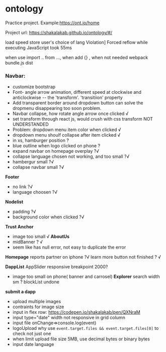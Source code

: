 # ontology
Practice project. Example:https://ont.io/home

Project url: https://shakalakab.github.io/ontology/#/

load speed
store user's choice of lang
Violation] Forced reflow while executing JavaScript took 55ms

when use import .. from ..., when add {} , when not needed
webpack bundle.js dist
### Navbar: 

+ customize bootstrap
+ Font- angle arrow animation, different speed at clockwise and anticlockwise -- the 'transform'. 'transitiion' property
+ Add transparent border around dropdown button can solve the dropmenu disappearing too soon problem.
+ Navbar collapse, how rotate angle arrow once clicked √
+ set transform through react js, would crush with css transform  NOT UNDERSTANDED
+ Problem: dropdown menu item color when clicked √
+ dropdown menu shoulf collapse after item clicked √
+ in xs, hamburger position ?
+ blue outline when logo clicked on phone ?
+ expand navbar on homepage overplay ?√
+ collapse language chosen not working, and too small ?√
+ hambergur small ?√
+ collapse navbar small ?√

**Footer**
+ no link ?√
+ language choosen ?√

**Nodelist**
+ padding  ?√
+ background color when clicked ?√

**Trust Anchor**
+ image too small √
**AboutUs**
+ midBanner ? √
+ seem like has null error, not easy to duplicate the error

**Homepage**
reports
partner on iphone ?√
learn more button not finished ? √

**DappList**
AppSlider responsive breakpoint 2000?
+ image too small on phone( banner and carrosel)
**Explorer**
search width sm ?
blockList undone

**submit a dapp**
+ upload multiple images
+ contraints for image size
+ input in flex row: https://codepen.io/shakalakab/pen/QXNraM
+ input type="date" width not responsive in grid column
+ input file onChange=>console.log(event)
+ logoUpload why use `event.target.files && event.target.files[0]` to check not just one 
+ when limit upload file size 5MB, use decimal bytes or binary bytes
+ input date language
